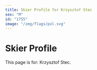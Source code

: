 ```yaml
---
title: Skier Profile for Krzysztof Stec
sex: "M"
id: "1755"
image: "/img/flags/pol.svg" 
---
```


# Skier Profile

This page is for: Krzysztof Stec.
    